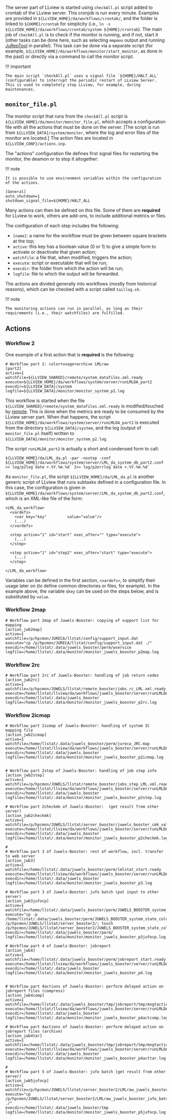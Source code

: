 The server part of LLview is started using `checkAll.pl` script added to crontab of the LLview server.
This cronjob is run every minute.
Examples are provided in `${LLVIEW_HOME}/da/workflows/crontab/`, and the folder is linked to `${HOME}/crontab` for simplicity (i.e., `ln -s ${LLVIEW_HOME}/da/workflows/crontab/system ${HOME}/crontab`).
The main job of `checkAll.pl` is to check if the monitor is running, and if not, start it (other tasks can be done here, such as selecting `mmpmon` output and running [JuRepTool](JuRepTool) in parallel).
This task can be done via a separate script (for example, `${LLVIEW_HOME}/da/workflows/monitor/start_monitor`, as done in the past) or directly via a command to call the monitor script.

!!! important

    The main script `checkAll.pl` uses a signal file `${HOME}/HALT_ALL` (configurable) to interrupt the periodic restart of LLview Server. This is used to completely stop LLview, for example, during maintenances.


## `monitor_file.pl`

The monitor script that runs from the `checkAll.pl` script is `${LLVIEW_HOME}/da/monitor/monitor_file.pl`, which accepts a configuration file with all the actions that must be done on the server. 
[The script is run from `${LLVIEW_DATA}/system/monitor`, where the log and error files of the monitor are located.]
The action files are located in `${LLVIEW_CONF}/actions.inp`.

The "actions" configuration file defines first signal files for restarting the monitor, the deamon or to stop it altogether:

!!! note

    It is possible to use environment variables within the configuration of the actions.


```
[General]
auto_shutdown=1
shutdown_signal_file=${HOME}/HALT_ALL
```


Many actions can then be defined on this file.
Some of them are **required** for LLview to work, others are add-ons, to include additional metrics or files.

The configuration of each step includes the following:

* `[name]`: a name for the workflow must be given between square brackets at the top;
* `active`: this key has a boolean value (0 or 1) to give a simple form to activate or deactivate that given action;
* `watchfile`: a file that, when modified, triggers the action;
* `execute`: script or executable that will be run;
* `execdir`: the folder from which the action will be run;
* `logfile`: file to which the output will be forwarded.

The actions are divided generally into workflows (mostly from historical reasons), which can be checked with a script called `taillog.sh`.

!!! note

    The monitoring actions can run in parallel, as long as their requirements (i.e., their watchfiles) are fulfilled.

## Actions

### Workflow 2

One example of a first action that is **required** is the following:

```
# Workflow part 2: color+usage+archive LMLraw
[part2]
active=1
watchfile=${LLVIEW_SHARED}/remote/system_datafiles.xml.ready
execute=${LLVIEW_HOME}/da/workflows/system/server/runLMLDA_part2
execdir=${LLVIEW_DATA}/system
logfile=${LLVIEW_DATA}/monitor/monitor_system_p2.log
```

This workflow is started when the file `${LLVIEW_SHARED}/remote/system_datafiles.xml.ready` is modified/touched by [remote](#remote). This is done when the metrics are ready to be consumed by the LLview server part. When that happens, the script `${LLVIEW_HOME}/da/workflows/system/server/runLMLDA_part2` is executed from the directory `${LLVIEW_DATA}/system`, and the log (output of `monitor_file.pl` itself) written to `${LLVIEW_DATA}/monitor/monitor_system_p2.log`.

The script `runLMLDA_part2` is actually a short and condensed form to call:
```
${LLVIEW_HOME}/da/LML_da.pl -par -nostep -conf ${LLVIEW_HOME}/da/workflows/system/server/LML_da_system_db_part2.conf >> log/p2log`date +.%Y.%m.%d` 2>> log/p2errlog`date +.%Y.%m.%d`
```
As `monitor_file.pl`, the script `${LLVIEW_HOME}/da/LML_da.pl` is another generic script of LLview that runs subtasks defined in a configuration file. In this case, the configuration is given in `${LLVIEW_HOME}/da/workflows/system/server/LML_da_system_db_part2.conf`, which is an XML-like file of the form:
```
<LML_da_workflow>
  <vardefs>
    <var key="key"         value="value"/>
    (...)
  </vardefs>

  <step active="1" id="start" exec_after="" type="execute">
    (...)
  </step>

  <step active="1" id="step2" exec_after="start" type="execute">
    (...)
  </step>

</LML_da_workflow>
```
Variables can be defined in the first section, `<vardefs>`, to simplify their usage later on (to define common directories or files, for example). In the example above, the variable `$key` can be used on the steps below, and is substituted by `value`.



### Workflow 2map

```
# Workflow part 2map of Juwels-Booster: copying of support list for mapping
[action_jwb2map]
active=1
watchfile=/p/hpcmon/JURECA/llstat/config/support_input.dat
execute="cp /p/hpcmon/JURECA/llstat/config/support_input.dat ./"
execdir=/home/llstat/.data/juwels_booster/perm/wservice
logfile=/home/llstat/.data/monitor/monitor_juwels_booster_p2map.log
```

### Workflow 2rc

```
# Workflow part 2rc of Juwels-Booster: handling of job return codes
[action_jwb2rc]
active=1
watchfile=/p/hpcmon/JUWELS/llstat/remote_booster/jobs_rc_LML.xml.ready
execute=/home/llstat/llview/da/workflows/juwels_booster/server/runLMLDA_part2rc
execdir=/home/llstat/.data/juwels_booster
logfile=/home/llstat/.data/monitor/monitor_juwels_booster_p2rc.log
```

### Workflow 2icmap

```
# Workflow part 2icmap of Juwels-Booster: handling of system IC mapping file
[action_jwb2icmap]
active=1
watchfile=/home/llstat/.data/juwels_booster/perm/jureca_JRC.map
execute=/home/llstat/llview/da/workflows/juwels_booster/server/runLMLDA_part2icmap
execdir=/home/llstat/.data/juwels_booster
logfile=/home/llstat/.data/monitor/monitor_juwels_booster_p2icmap.log


# Workflow part 2step of Juwels-Booster: handling of job step info
[action_jwb2step]
active=1
watchfile=/p/hpcmon/JUWELS/llstat/remote_booster/jobs_step_LML.xml.ready
execute=/home/llstat/llview/da/workflows/juwels_booster/server/runLMLDA_part2step
execdir=/home/llstat/.data/juwels_booster
logfile=/home/llstat/.data/monitor/monitor_juwels_booster_p2step.log

# Workflow part 2checkmk of Juwels-Booster:  (get result from other server)
[action_jwb2checkmk]
active=1
watchfile=/p/hpcmon/JUWELS/llstat/server_booster/juwels_booster_cmk_values.csv
execute=/home/llstat/llview/da/workflows/juwels_booster/server/runLMLDA_part2checkmk
execdir=/home/llstat/.data/juwels_booster
logfile=/home/llstat/.data/monitor/monitor_juwels_booster_p2checkmk.log

#
# Workflow part 3 of Juwels-Booster: rest of workflow, incl. transfer to web server
[action_jwb3]
active=1
watchfile=/home/llstat/.data/juwels_booster/perm/lmlstat_start.ready
execute=/home/llstat/llview/da/workflows/juwels_booster/server/runLMLDA_part3
execdir=/home/llstat/.data/juwels_booster
logfile=/home/llstat/.data/monitor/monitor_juwels_booster_p3.log

# Workflow part 3 of Juwels-Booster: jufo batch (put input to other server)
[action_jwb3jufocp]
active=1
watchfile=/home/llstat/.data/juwels_booster/perm/JUWELS_BOOSTER_system_state_color_LML.xml.ready
execute="cp -p /home/llstat/.data/juwels_booster/perm/JUWELS_BOOSTER_system_state_color_LML.xml /p/hpcmon/JUWELS/llstat/server_booster2/; touch /p/hpcmon/JUWELS/llstat/server_booster2/JUWELS_BOOSTER_system_state_color_LML.xml.ready"
execdir=/home/llstat/.data/juwels_booster/perm/
logfile=/home/llstat/.data/monitor/monitor_juwels_booster_p3jufocp.log

# Workflow part 4 of Juwels-Booster: jobreport
[action_jwb4]
active=1
watchfile=/home/llstat/.data/juwels_booster/perm/jobreport_start.ready
execute=/home/llstat/llview/da/workflows/juwels_booster/server/runLMLDA_part4
execdir=/home/llstat/.data/juwels_booster
logfile=/home/llstat/.data/monitor/monitor_juwels_booster_p4.log


# Workflow part 4actions of Juwels-Booster: perform delayed action on jobreport files (compress)
[action_jwb4comp]
active=1
watchfile=/home/llstat/.data/juwels_booster/tmp/jobreport/tmp/mngtactions/mngt_actions_compress_lastts.dat
execute=/home/llstat/llview/da/workflows/juwels_booster/server/runLMLDA_part4actcomp
execdir=/home/llstat/.data/juwels_booster
logfile=/home/llstat/.data/monitor/monitor_juwels_booster_p4actcomp.log

# Workflow part 4actions of Juwels-Booster: perform delayed action on jobreport files (archive)
[action_jwb4tar]
active=1
watchfile=/home/llstat/.data/juwels_booster/tmp/jobreport/tmp/mngtactions/mngt_actions_tar_lastts.dat
execute=/home/llstat/llview/da/workflows/juwels_booster/server/runLMLDA_part4acttar
execdir=/home/llstat/.data/juwels_booster
logfile=/home/llstat/.data/monitor/monitor_juwels_booster_p4acttar.log

#
# Workflow part 5 of Juwels-Booster: jufo batch (get result from other server)
[action_jwb5jufocp]
active=1
watchfile=/p/hpcmon/JUWELS/llstat/server_booster2/LMLraw_juwels_booster_jufo_batch_gen.list.ready
execute="cp /p/hpcmon/JUWELS/llstat/server_booster2/LMLraw_juwels_booster_jufo_batch_gen.list ./"
execdir=/home/llstat/.data/juwels_booster/tmp
logfile=/home/llstat/.data/monitor/monitor_juwels_booster_p5jufocp.log
```

